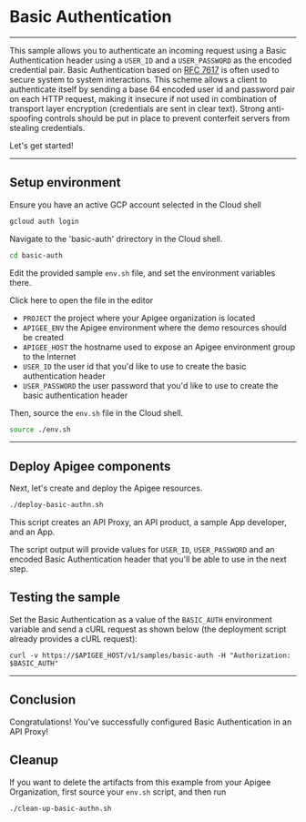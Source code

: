 # Basic Authentication

---
This sample allows you to authenticate an incoming request using a Basic Authentication header using a `USER_ID` and a `USER_PASSWORD` as the encoded credential pair. Basic Authentication based on [RFC 7617](https://www.ietf.org/rfc/rfc2617.txt) is often used to secure system to system interactions. This scheme allows a client to authenticate itself by sending a base 64 encoded user id and password pair on each HTTP request, making it insecure if not used in combination of transport layer encryption (credentials are sent in clear text). Strong anti-spoofing controls should be put in place to prevent conterfeit servers from stealing credentials.

Let's get started!

---

## Setup environment

Ensure you have an active GCP account selected in the Cloud shell

```sh
gcloud auth login
```

Navigate to the 'basic-auth' drirectory in the Cloud shell.

```sh
cd basic-auth
```

Edit the provided sample `env.sh` file, and set the environment variables there.

Click <walkthrough-editor-open-file filePath="basic-auth/env.sh">here</walkthrough-editor-open-file> to open the file in the editor

* `PROJECT` the project where your Apigee organization is located
* `APIGEE_ENV` the Apigee environment where the demo resources should be created
* `APIGEE_HOST` the hostname used to expose an Apigee environment group to the Internet
* `USER_ID` the user id that you'd like to use to create the basic authentication header
* `USER_PASSWORD` the user password that you'd like to use to create the basic authentication header

Then, source the `env.sh` file in the Cloud shell.

```sh
source ./env.sh
```

---

## Deploy Apigee components

Next, let's create and deploy the Apigee resources.

```sh
./deploy-basic-authn.sh
```

This script creates an API Proxy, an API product, a sample App developer, and an App.

The script output will provide values for `USER_ID`, `USER_PASSWORD` and an encoded Basic Authentication header that you'll be able to use in the next step.

## Testing the sample

 Set the Basic Authentication as a value of the `BASIC_AUTH` environment variable and send a cURL request as shown below (the deployment script already provides a cURL request):

```
curl -v https://$APIGEE_HOST/v1/samples/basic-auth -H "Authorization: $BASIC_AUTH"
```

---
## Conclusion

<walkthrough-conclusion-trophy></walkthrough-conclusion-trophy>

Congratulations! You've successfully configured Basic Authentication in an API Proxy!

<walkthrough-inline-feedback></walkthrough-inline-feedback>

## Cleanup

If you want to delete the artifacts from this example from your Apigee Organization, first source your `env.sh` script, and then run

```bash
./clean-up-basic-authn.sh
```
